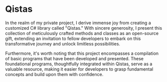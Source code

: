 # Qistas
In the realm of my private project, I derive immense joy from creating a customized C# library called "Qistas." With sincere generosity, I present this collection of meticulously crafted methods and classes as an open-source gift, extending an invitation to fellow developers to embark on this transformative journey and unlock limitless possibilities.

Furthermore, it's worth noting that this project encompasses a compilation of basic programs that have been developed and presented. These foundational programs, thoughtfully integrated within Qistas, serve as a valuable resource, making it easier for developers to grasp fundamental concepts and build upon them with confidence.
